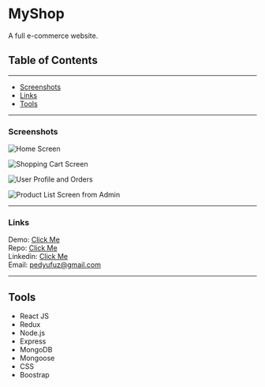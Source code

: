 # MyShop

A full e-commerce website. 

## Table of Contents
___
- [Screenshots](#screenshots)
- [Links](#links)
- [Tools](#tools)

___
### Screenshots

![Home Screen](https://imgur.com/sv1b2tC.png)

![Shopping Cart Screen](https://imgur.com/Z7nQEO2.png)

![User Profile and Orders](https://imgur.com/vODHlZa.png)

![Product List Screen from Admin](https://imgur.com/GIw855c.png)


___
### Links

Demo: [Click Me](https://myeccshop.herokuapp.com/) <br>
Repo: [Click Me](https://github.com/pedfu/myshop/)<br>
Linkedin: [Click Me](https://www.linkedin.com/in/pedrofuziwara) <br>
Email: pedyufuz@gmail.com


___
## Tools

- React JS
- Redux
- Node.js
- Express
- MongoDB
- Mongoose
- CSS
- Boostrap
 


